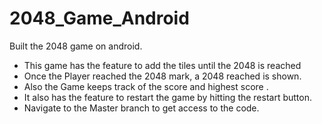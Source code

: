 # 2048_Game_Android
Built the 2048 game on android.
- This game has the feature to add the tiles until the 2048 is reached
- Once the Player reached the 2048 mark, a 2048 reached is shown.
- Also the Game keeps track of the score and highest score .
- It also has the feature to restart the game by hitting the restart button.
- Navigate to the Master branch to get access to the code.
